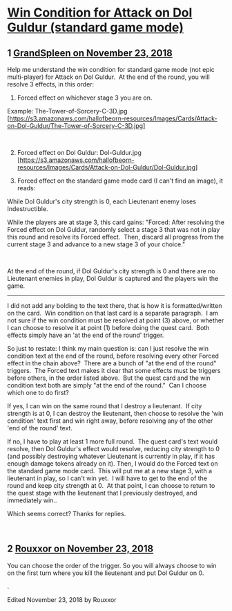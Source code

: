 # [Win Condition for Attack on Dol Guldur (standard game mode)](https://community.fantasyflightgames.com/topic/286633-win-condition-for-attack-on-dol-guldur-standard-game-mode/)

## 1 [GrandSpleen on November 23, 2018](https://community.fantasyflightgames.com/topic/286633-win-condition-for-attack-on-dol-guldur-standard-game-mode/?do=findComment&comment=3544481)

Help me understand the win condition for standard game mode (not epic multi-player) for Attack on Dol Guldur.  At the end of the round, you will resolve 3 effects, in this order:

1) Forced effect on whichever stage 3 you are on.

Example: The-Tower-of-Sorcery-C-3D.jpg [https://s3.amazonaws.com/hallofbeorn-resources/Images/Cards/Attack-on-Dol-Guldur/The-Tower-of-Sorcery-C-3D.jpg]

 

2) Forced effect on Dol Guldur: Dol-Guldur.jpg [https://s3.amazonaws.com/hallofbeorn-resources/Images/Cards/Attack-on-Dol-Guldur/Dol-Guldur.jpg]

3) Forced effect on the standard game mode card (I can't find an image), it reads: 

While Dol Guldur's city strength is 0, each Lieutenant enemy loses Indestructible.

While the players are at stage 3, this card gains: "Forced: After resolving the Forced effect on Dol Guldur, randomly select a stage 3 that was not in play this round and resolve its Forced effect.  Then, discard all progress from the current stage 3 and advance to a new stage 3 of your choice."

 

At the end of the round, if Dol Guldur's city strength is 0 and there are no Lieutenant enemies in play, Dol Guldur is captured and the players win the game.

--------------

I did not add any bolding to the text there, that is how it is formatted/written on the card.  Win condition on that last card is a separate paragraph.  I am not sure if the win condition must be resolved at point (3) above, or whether I can choose to resolve it at point (1) before doing the quest card.  Both effects simply have an 'at the end of the round' trigger.

So just to restate: I think my main question is: can I just resolve the win condition text at the end of the round, before resolving every other Forced effect in the chain above?  There are a bunch of "at the end of the round" triggers.  The Forced text makes it clear that some effects must be triggers before others, in the order listed above.  But the quest card and the win condition text both are simply "at the end of the round."  Can I choose which one to do first?

If yes, I can win on the same round that I destroy a lieutenant.  If city strength is at 0, I can destroy the lieutenant, then choose to resolve the 'win condition' text first and win right away, before resolving any of the other 'end of the round' text.

If no, I have to play at least 1 more full round.  The quest card's text would resolve, then Dol Guldur's effect would resolve, reducing city strength to 0 (and possibly destroying whatever Lieutenant is currently in play, if it has enough damage tokens already on it). Then, I would do the Forced text on the standard game mode card.  This will put me at a new stage 3, with a lieutenant in play, so I can't win yet.  I will have to get to the end of the round and keep city strength at 0.  At that point, I can choose to return to the quest stage with the lieutenant that I previously destroyed, and immediately win..

Which seems correct?
Thanks for replies.

 

## 2 [Rouxxor on November 23, 2018](https://community.fantasyflightgames.com/topic/286633-win-condition-for-attack-on-dol-guldur-standard-game-mode/?do=findComment&comment=3544508)

You can choose the order of the trigger. So you will always choose to win on the first turn where you kill the lieutenant and put Dol Guldur on 0.

.

Edited November 23, 2018 by Rouxxor

